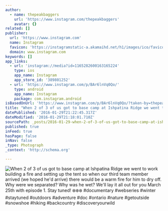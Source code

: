 ```yaml
---
author:
  - name: thepeakbaggers
    url: 'https://www.instagram.com/thepeakbaggers'
    avatar: {}
related: []
publisher:
  url: 'https://www.instagram.com'
  name: Instagram
  favicon: 'https://instagramstatic-a.akamaihd.net/h1/images/ico/favicon.ico/7cdab0872b15.ico'
  domain: www.instagram.com
keywords: []
app_links:
  - url: 'instagram://media?id=1165282600163165224'
    type: ios
    app_name: Instagram
    app_store_id: '389801252'
  - url: 'https://www.instagram.com/p/BAr6lnVq0Qo/'
    type: android
    app_name: Instagram
    package: com.instagram.android
isBasedOnUrl: 'https://www.instagram.com/p/BAr6lnVq0Qo/?taken-by=thepeakbaggers'
title: "When 2 of 3 of us got to base camp at Ishpatina Ridge we went to work building a fire and setting up the tent so when our third team member arrived (we hoped he'd arrive) there would be a warm fire for him to dry off. Why were we separated? Why was he wet? We'll lay it all out for you March 25th with episode 1. Stay tuned! ❄️❄️❄️ #documentary #webseries #winter #staytuned #outdoors #adventure #doc #ontario #nature #getoutside #snowshoe #hiking #backcountry #discoveryourwild"
datePublished: '2016-01-29T21:22:45.317Z'
dateModified: '2016-01-29T21:18:01.710Z'
sourcePath: _posts/2016-01-29-when-2-of-3-of-us-got-to-base-camp-at-ishpatina-ridge-we-wen.md
published: true
inFeed: true
hasPage: false
inNav: false
_type: Photograph
_context: 'http://schema.org'

---
```

![When 2 of 3 of us got to base camp at Ishpatina Ridge we went to work building a fire and setting up the tent so when our third team member arrived &lpar;we hoped he'd arrive&rpar; there would be a warm fire for him to dry off&period; Why were we separated&quest; Why was he wet&quest; We'll lay it all out for you March 25th with episode 1&period; Stay tuned&excl; ❄️❄️❄️ &num;documentary &num;webseries &num;winter &num;staytuned &num;outdoors &num;adventure &num;doc &num;ontario &num;nature &num;getoutside &num;snowshoe &num;hiking &num;backcountry &num;discoveryourwild](https://scontent.cdninstagram.com/t51.2885-15/s640x640/sh0.08/e35/917573_947367828689900_706426126_n.jpg)